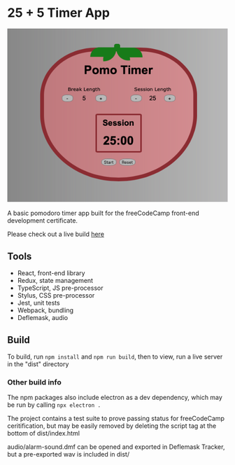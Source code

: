 # 25 + 5 Timer App
![screenshot](./screenshot.png)

A basic pomodoro timer app built for the freeCodeCamp front-end development certificate.

Please check out a live build [here](https://aaronishibashi.com/portfolio/web/pomotimer)

## Tools
- React, front-end library
- Redux, state management
- TypeScript, JS pre-processor
- Stylus, CSS pre-processor
- Jest, unit tests
- Webpack, bundling
- Deflemask, audio

## Build

To build, run  `npm install` and `npm run build`, then to view, run a live server in the "dist" directory

### Other build info
The npm packages also include electron as a dev dependency, which may be run by calling `npx electron .`

The project contains a test suite to prove passing status for freeCodeCamp ceritification, but may be easily removed by deleting the script tag at the bottom of dist/index.html

audio/alarm-sound.dmf can be opened and exported in Deflemask Tracker, but a pre-exported wav is included in dist/
